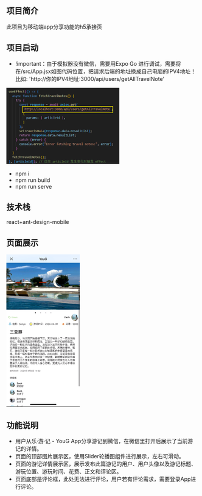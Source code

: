 ## 项目简介
此项目为移动端app分享功能的h5承接页


## 项目启动
- !important：由于模拟器没有微信，需要用Expo Go 进行调试，需要将在/src/App.jsx如图代码位置，把请求后端的地址换成自己电脑的IPV4地址！比如: 'http://你的IPV4地址:3000/api/users/getAllTravelNote'
<img src="./image.png" alt="描述" height="200">


- npm i
- npm run build
- npm run serve


## 技术栈
react+ant-design-mobile

## 页面展示
<img src="./image-1.png" alt="描述" height="400">

## 功能说明
- 用户从乐·游·记 - YouG App分享游记到微信，在微信里打开后展示了当前游记的详情。
- 页面的顶部图片展示区，使用Slider轮播图组件进行展示，左右可滑动。
- 页面的游记详情展示区，展示发布此篇游记的用户、用户头像以及游记标题、游玩位置、游玩时间、花费、正文和评论区。
- 页面底部是评论框，此处无法进行评论，用户若有评论需求，需要登录App进行评论。
